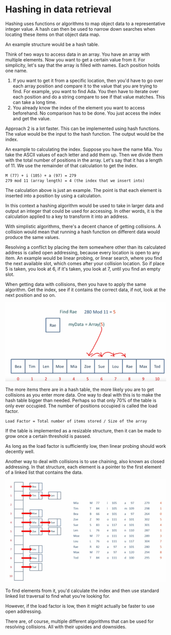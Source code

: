 # Hashing in data retrieval
Hashing uses functions or algorithms to map object data to a representative
integer value. A hash can then be used to narrow down searches when locating these
items on that object data map.

An example structure would be a hash table.

Think of two ways to access data in an array. You have an array with multiple elements.
Now you want to get a certain value from it. For simplicity, let's say that the array
is filled with names. Each position holds one name.
1. If you want to get it from a specific location, then you'd have to go over each
   array position and compare it to the value that you are trying to find. For example,
   you want to find Ada. You then have to iterate over each position and do a string
   compare to see if that value matches. This can take a long time.
2. You already know the index of the element you want to access beforehand. No comparison
   has to be done. You just access the index and get the value.

Approach 2 is a lot faster. This can be implemented using hash functions. The value
would be the input to the hash function. The output would be the index.

An example to calculating the index. Suppose you have the name Mia. You take the ASCII
values of each letter and add them up. Then we divide them with the total number of
positions in the array. Let's say that it has a length of 11. We use the remainder of
that calculation to get the index.
```
M (77) + i (105) + a (97) = 279
279 mod 11 (array length) = 4 (the index that we insert into) 
```

The calculation above is just an example. The point is that each element is inserted
into a position by using a calculation.

In this context a hashing algorithm would be used to take in larger data and output
an integer that could be used for accessing. In other words, it is the calculation
applied to a key to transform it into an address.

With simplistic algorithms, there's a decent chance of getting collisions. A collision
would mean that running a hash function on different data would produce the same values.

Resolving a conflict by placing the item somewhere other than its calculated address
is called open addressing, because every location is open to any item. An example
would be linear probing, or linear search, where you find the next available slot,
which comes after your collision location. So if place 5 is taken, you look at 6,
if it's taken, you look at 7, until you find an empty slot.

When getting data with collisions, then you have to apply the same algorithm. Get the
index, see if it contains the correct data, if not, look at the next position and so on.

![Linear probing with collisions](images/linear_probing.png)

The more items there are in a hash table, the more likely you are to get collisions
as you enter more data. One way to deal with this is to make the hash table bigger
than needed. Perhaps so that only 70% of the table is only ever occupied. The
number of positions occupied is called the load factor.
````
Load Factor = Total number of items stored / Size of the array
````

If the table is implemented as a resizable structure, then it can be made to grow
once a certain threshold is passed.

As long as the load factor is sufficiently low, then linear probing should work
decently well.

Another way to deal with collisions is to use chaining, also known as closed addressing.
In that structure, each element is a pointer to the first element of a linked list that
contains the data.

![Closed addressing](images/closed-addressing.png)

To find elements from it, you'd calculate the index and then use standard linked list
traversal to find what you're looking for.

However, if the load factor is low, then it might actually be faster to use open addressing.

There are, of course, multiple different algorithms that can be used for resolving
collisions. All with their upsides and downsides.